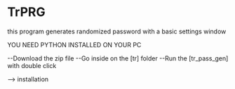# TrPRG

this program generates randomized password with a basic settings window

YOU NEED PYTHON INSTALLED ON YOUR PC

--Download the zip file
--Go inside on the [tr] folder
--Run the [tr_pass_gen] with double click

--> installation
